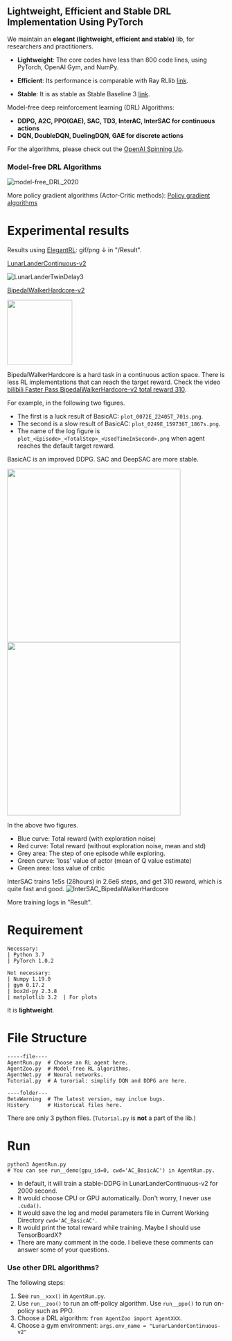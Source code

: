 ## Lightweight, Efficient and Stable DRL Implementation Using PyTorch 

We maintain an **elegant (lightweight, efficient and stable)** lib, for researchers and practitioners.
  
  + **Lightweight**: The core codes have less than 800 code lines, using PyTorch, OpenAI Gym, and NumPy.
  
  + **Efficient**: Its performance is comparable with Ray RLlib [link](https://github.com/ray-project/ray).
  
  + **Stable**: It is as stable as Stable Baseline 3 [link](https://github.com/DLR-RM/stable-baselines3).

Model-free deep reinforcement learning (DRL) Algorithms: 
+ **DDPG, A2C, PPO(GAE), SAC, TD3, InterAC, InterSAC for continuous actions**
+ **DQN, DoubleDQN, DuelingDQN, GAE for discrete actions**

For the algorithms, please check out the [OpenAI Spinning Up](https://spinningup.openai.com/en/latest/). 

### Model-free DRL Algorithms

![model-free_DRL_2020](https://github.com/Yonv1943/ElegantRL/blob/master/Result/model-free_DRL_2020.png)

More policy gradient algorithms (Actor-Critic methods): [Policy gradient algorithms](https://lilianweng.github.io/lil-log/2018/04/08/policy-gradient-algorithms.html)


# Experimental results

Results using [ElegantRL](https://github.com/Yonv1943/ElegantRL/blob/master/Result): gif/png ↓ in "/Result".

[LunarLanderContinuous-v2](https://gym.openai.com/envs/LunarLanderContinuous-v2/)

![LunarLanderTwinDelay3](https://github.com/Yonv1943/ElegantRL/blob/master/Result/LunarLanderTwinDelay3.gif)

[BipedalWalkerHardcore-v2](https://gym.openai.com/envs/BipedalWalkerHardcore-v2/)


<img src="https://github.com/Yonv1943/ElegantRL/blob/master/Result/BipedalWalkerHardcore-v2-total-668kb.gif" width="150" height="150"/>



BipedalWalkerHardcore is a hard task in a continuous action space. There is less RL implementations that can reach the target reward.
Check the video [bilibili Faster Pass BipedalWalkerHardcore-v2 total reward 310](https://www.bilibili.com/video/BV1wi4y187tC).

For example, in the following two figures.

+ The first is a luck result of BasicAC: `plot_0072E_22405T_701s.png`.
+ The second is a slow result of BasicAC: `plot_0249E_159736T_1867s.png`. 
+ The name of the log figure is `plot_<Episode>_<TotalStep>_<UsedTimeInSecond>.png` when agent reaches the default target reward.

BasicAC is an improved DDPG. SAC and DeepSAC are more stable.

<p float="left">
  <img src="https://github.com/Yonv1943/ElegantRL/blob/master/Result/BasicAC_LunarLanderContinuous-v2_luck/plot_0072E_22405T_701s.png" width="400" />
  <img src="https://github.com/Yonv1943/ElegantRL/blob/master/Result/BasicAC_LunarLanderContinuous-v2_unluck/plot_0249E_159736T_1867s.png" width="400" /> 
</p>

In the above two figures. 
+ Blue curve: Total reward (with exploration noise)
+ Red curve: Total reward (without exploration noise, mean and std)
+ Grey area: The step of one episode while exploring.
+ Green curve: 'loss' value of actor (mean of Q value estimate)
+ Green area: loss value of critic

InterSAC trains 1e5s (28hours) in 2.6e6 steps, and get 310 reward, which is quite fast and good.
![InterSAC_BipedalWalkerHardcore](https://github.com/Yonv1943/ElegantRL/blob/master/Result/InterSAC_BipedalWalkerHardcore-v3_310/plot_Step_Time_2665512_102194.png)


More training logs in "Result". 


# Requirement

    Necessary:
    | Python 3.7           
    | PyTorch 1.0.2       

    Not necessary:
    | Numpy 1.19.0   
    | gym 0.17.2             
    | box2d-py 2.3.8    
    | matplotlib 3.2  | For plots
It is **lightweight**.

# File Structure
    -----file----
    AgentRun.py  # Choose an RL agent here.
    AgentZoo.py  # Model-free RL algorithms.
    AgentNet.py  # Neural networks. 
    Tutorial.py  # A turorial: simplify DQN and DDPG are here.
    
    ----folder---
    BetaWarning  # The latest version, may inclue bugs.
    History      # Historical files here.
There are only 3 python files. (`Tutorial.py` is **not** a part of the lib.)

# Run
    python3 AgentRun.py
    # You can see run__demo(gpu_id=0, cwd='AC_BasicAC') in AgentRun.py.
+ In default, it will train a stable-DDPG in LunarLanderContinuous-v2 for 2000 second.
+ It would choose CPU or GPU automatically. Don't worry, I never use `.cuda()`.
+ It would save the log and model parameters file in Current Working Directory `cwd='AC_BasicAC'`. 
+ It would print the total reward while training. Maybe I should use TensorBoardX?
+ There are many comment in the code. I believe these comments can answer some of your questions.

### Use other DRL algorithms?
The following steps:
1. See `run__xxx()` in `AgentRun.py`.
2. Use `run__zoo()` to run an off-policy algorithm. Use `run__ppo()` to run on-policy such as PPO.
3. Choose a DRL algorithm: `from AgentZoo import AgentXXX`.
4. Choose a gym environment: `args.env_name = "LunarLanderContinuous-v2"`
